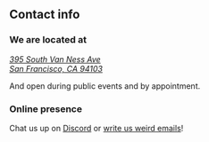 ## Contact info

### We are located at

<a href='https://maps.app.goo.gl/kGmj8dUqR2yLA27H6' target='_blank'>
    <address>
        395 South Van Ness Ave<br />
        San Francisco, CA 94103
    </address>
</a>

And open during public events and by appointment.

### Online presence

Chat us up on [Discord](https://discord.gg/8kK2d7Mb) or
[write us weird emails](mailto:someone@syzygysf.com)!
